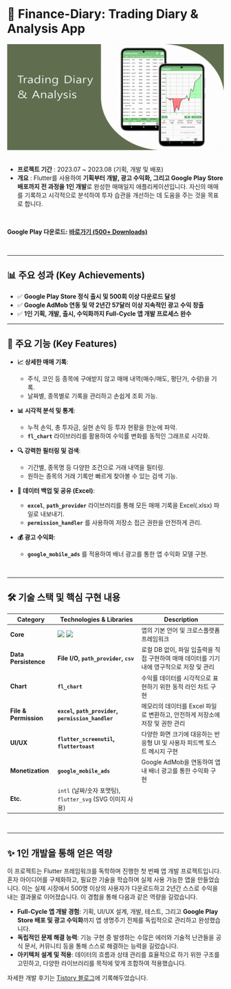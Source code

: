 # 📱 Finance-Diary: Trading Diary & Analysis App

<div align="center">
  <img src="docs/홍보용 사진/메인사진.png" width="800"/> 
</div>
<br/>

- **프로젝트 기간** : 2023.07 ~ 2023.08 (기획, 개발 및 배포)
- **개요** : Flutter를 사용하여 **기획부터 개발, 광고 수익화, 그리고 Google Play Store 배포까지 전 과정을 1인 개발**로 완성한 매매일지 애플리케이션입니다. 자신의 매매를 기록하고 시각적으로 분석하여 투자 습관을 개선하는 데 도움을 주는 것을 목표로 합니다.

<br>

**Google Play 다운로드: [바로가기 (500+ Downloads)](https://play.google.com/store/apps/details?id=com.trade.trading_diary&hl=ko-KR)**

<br>

---

## 📊 주요 성과 (Key Achievements)

- ✅ **Google Play Store 정식 출시 및 500회 이상 다운로드 달성**
- ✅ **Google AdMob 연동 및 약 2년간 57달러 이상 지속적인 광고 수익 창출**
- ✅ **1인 기획, 개발, 출시, 수익화까지 Full-Cycle 앱 개발 프로세스 완수**

---

## 🚀 주요 기능 (Key Features)

- **📈 상세한 매매 기록**:
  - 주식, 코인 등 종목에 구애받지 않고 매매 내역(매수/매도, 평단가, 수량)을 기록.
  - 날짜별, 종목별로 기록을 관리하고 손쉽게 조회 가능.

- **📊 시각적 분석 및 통계**:
  - 누적 손익, 총 투자금, 실현 손익 등 투자 현황을 한눈에 파악.
  - **`fl_chart`** 라이브러리를 활용하여 수익률 변화를 동적인 그래프로 시각화.

- **🔍 강력한 필터링 및 검색**:
  - 기간별, 종목명 등 다양한 조건으로 거래 내역을 필터링.
  - 원하는 종목의 거래 기록만 빠르게 찾아볼 수 있는 검색 기능.

- **💾 데이터 백업 및 공유 (Excel)**:
  - **`excel`**, **`path_provider`** 라이브러리를 통해 모든 매매 기록을 Excel(.xlsx) 파일로 내보내기.
  - **`permission_handler`** 를 사용하여 저장소 접근 권한을 안전하게 관리.

- **💰 광고 수익화**:
  - **`google_mobile_ads`** 를 적용하여 배너 광고를 통한 앱 수익화 모델 구현.

<br>

---

## 🛠️ 기술 스택 및 핵심 구현 내용

| Category | Technologies & Libraries | Description |
|---|---|---|
| **Core** | <img src="https://img.shields.io/badge/Dart-0175C2?style=for-the-badge&logo=dart&logoColor=white"/> <img src="https://img.shields.io/badge/Flutter-02569B?style=for-the-badge&logo=flutter&logoColor=white"/> | 앱의 기본 언어 및 크로스플랫폼 프레임워크 |
| **Data Persistence** | **File I/O, `path_provider`, `csv`** | 로컬 DB 없이, 파일 입출력을 직접 구현하여 매매 데이터를 기기 내에 영구적으로 저장 및 관리 |
| **Chart** | **`fl_chart`** | 수익률 데이터를 시각적으로 표현하기 위한 동적 라인 차트 구현 |
| **File & Permission** | **`excel`, `path_provider`, `permission_handler`** | 메모리의 데이터를 Excel 파일로 변환하고, 안전하게 저장소에 저장 및 권한 관리 |
| **UI/UX** | **`flutter_screenutil`, `fluttertoast`** | 다양한 화면 크기에 대응하는 반응형 UI 및 사용자 피드백 토스트 메시지 구현 |
| **Monetization** | **`google_mobile_ads`** | Google AdMob을 연동하여 앱 내 배너 광고를 통한 수익화 구현 |
| **Etc.** | `intl` (날짜/숫자 포맷팅), `flutter_svg` (SVG 이미지 사용) | |


<br>

---

## ✨ 1인 개발을 통해 얻은 역량

이 프로젝트는 Flutter 프레임워크를 독학하며 진행한 첫 번째 앱 개발 프로젝트입니다. 혼자 아이디어를 구체화하고, 필요한 기술을 학습하며 실제 사용 가능한 앱을 만들었습니다. 이는 실제 시장에서 500명 이상의 사용자가 다운로드하고 2년간 스스로 수익을 내는 결과물로 이어졌습니다. 이 경험을 통해 다음과 같은 역량을 길렀습니다.

- **Full-Cycle 앱 개발 경험**: 기획, UI/UX 설계, 개발, 테스트, 그리고 **Google Play Store 배포 및 광고 수익화**까지 앱 생명주기 전체를 독립적으로 관리하고 완성했습니다.
- **독립적인 문제 해결 능력**: 기능 구현 중 발생하는 수많은 에러와 기술적 난관들을 공식 문서, 커뮤니티 등을 통해 스스로 해결하는 능력을 길렀습니다.
- **아키텍처 설계 및 적용**: 데이터의 흐름과 상태 관리를 효율적으로 하기 위한 구조를 고민하고, 다양한 라이브러리를 목적에 맞게 조합하여 적용했습니다.

자세한 개발 후기는 [Tistory 블로그](https://stellacode.tistory.com/entry/App-%EB%A7%A4%EB%A7%A4%EC%9D%BC%EC%A7%80-%EC%BD%94%EC%9D%B8-%EC%A3%BC%EC%8B%9D-%EB%B6%84%EC%84%9D)에 기록해두었습니다.
